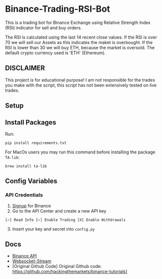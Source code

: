 # Binance-Trading-RSI-Bot

This is a trading bot for Binance Exchange using Relative Strength Index (RSI) indicator for sell and buy orders. 

The RSI is calculated using the last 14 recent close values. If the RSI is over 70 we will sell our Assets as this indicates the maket is overbought. If the RSI is lower than 30 we will buy ETH, because the market is oversold. The default crypto currency used is 'ETH' (Ethereum).

## DISCLAIMER
This project is for educational purpose!
I am not responsible for the trades you make with the script, this script has not been extensively tested on live trades.

## Setup

## Install Packages
Run:
```
pip install requirements.txt
```

For MacOs users you may run this command before installing the package `TA-lib`:
```
brew install ta-lib
```

## Config Variables
### API Credentials

1. [Signup](https://www.binance.com/de/register?ref=17026971) for Binance
2. Go to the API Center and create a new API key
```
[✓] Read Info [✓] Enable Trading [X] Enable Withdrawals
```

3. Insert your key and secret into ``config.py``

## Docs

* [Binance API](https://python-binance.readthedocs.io/en/latest/binance.html)
* [Websocket-Stream](https://github.com/binance-exchange/binance-official-api-docs/blob/master/web-socket-streams.md)
* [Original Github Code] Original Github code: https://github.com/hackingthemarkets/binance-tutorials]
